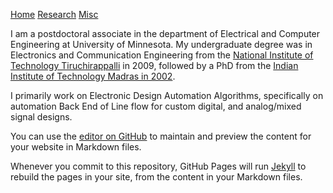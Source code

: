 [Home](https://srampras.github.io)  [Research](https://srampras.github.io/research) [Misc](https://srampras.github.io/misc)

I am a postdoctoral associate in the department of Electrical and Computer Engineering at University of Minnesota. My undergraduate degree was in Electronics and Communication Engineering from the [National Institute of Technology Tiruchirappalli](https://nitt.edu/home/academics/departments/ece/) in 2009, followed by a PhD from the [Indian Institute of Technology Madras in 2002](https://www.ee.iitm.ac.in).

I primarily work on Electronic Design Automation Algorithms, specifically on automation Back End of Line flow for custom digital, and analog/mixed signal designs. 

You can use the [editor on GitHub](https://github.com/srampras/srampras.github.io/edit/main/index.md) to maintain and preview the content for your website in Markdown files.

Whenever you commit to this repository, GitHub Pages will run [Jekyll](https://jekyllrb.com/) to rebuild the pages in your site, from the content in your Markdown files.
